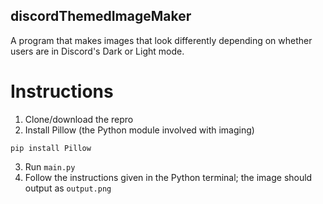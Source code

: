 ## discordThemedImageMaker
A program that makes images that look differently depending on whether users are in Discord's Dark or Light mode.

# Instructions
1. Clone/download the repro
2. Install Pillow (the Python module involved with imaging)
```
pip install Pillow
```
3. Run `main.py`
4. Follow the instructions given in the Python terminal; the image should output as `output.png`
